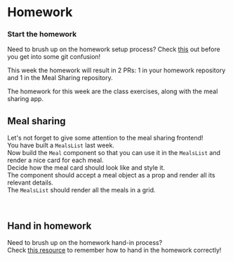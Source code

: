 # Homework

### Start the homework

Need to brush up on the homework setup process? Check [this](https://github.com/HackYourFutureBelgium/Git_2025/blob/main/homework-submission.md) out before you get into some git confusion!

This week the homework will result in 2 PRs: 1 in your homework repository and 1 in the Meal Sharing repository.

The homework for this week are the class exercises, along with the meal sharing app.

## Meal sharing

Let's not forget to give some attention to the meal sharing frontend!  
You have built a `MealsList` last week.  
Now build the `Meal` component so that you can use it in the `MealsList` and render a nice card for each meal.  
Decide how the meal card should look like and style it.  
The component should accept a meal object as a prop and render all its relevant details.  
The `MealsList` should render all the meals in a grid. 

<br/>

## Hand in homework

Need to brush up on the homework hand-in process?<br/>
Check [this resource](https://github.com/HackYourFutureBelgium/Git_2025/blob/main/homework-submission.md) to remember how to hand in the homework correctly!
